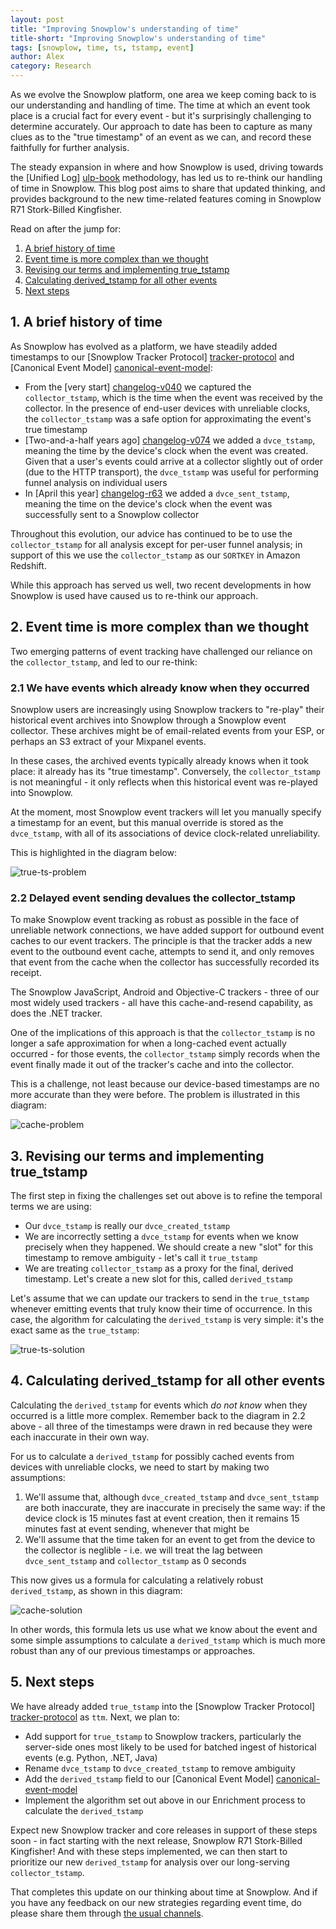 ```yaml
---
layout: post
title: "Improving Snowplow's understanding of time"
title-short: "Improving Snowplow's understanding of time"
tags: [snowplow, time, ts, tstamp, event]
author: Alex
category: Research
---
```


As we evolve the Snowplow platform, one area we keep coming back to is our understanding and handling of time. The time at which an event took place is a crucial fact for every event - but it's surprisingly challenging to determine accurately. Our approach to date has been to capture as many clues as to the "true timestamp" of an event as we can, and record these faithfully for further analysis.

The steady expansion in where and how Snowplow is used, driving towards the [Unified Log] [ulp-book] methodology, has led us to re-think our handling of time in Snowplow. This blog post aims to share that updated thinking, and provides background to the new time-related features coming in Snowplow R71 Stork-Billed Kingfisher.

Read on after the jump for:

1. [A brief history of time](/blog/2015/09/15/improving-snowplows-understanding-of-time/#history)
2. [Event time is more complex than we thought](/blog/2015/09/15/improving-snowplows-understanding-of-time/#rationale)
3. [Revising our terms and implementing true_tstamp](/blog/2015/09/15/improving-snowplows-understanding-of-time/#true-ts)
4. [Calculating derived_tstamp for all other events](/blog/2015/09/15/improving-snowplows-understanding-of-time/#derived-ts)
5. [Next steps](/blog/2015/09/15/improving-snowplows-understanding-of-time/#next-steps)

<!--more-->

<h2 id="history">1. A brief history of time</h2>

As Snowplow has evolved as a platform, we have steadily added timestamps to our [Snowplow Tracker Protocol] [tracker-protocol] and [Canonical Event Model] [canonical-event-model]:

* From the [very start] [changelog-v040] we captured the `collector_tstamp`, which is the time when the event was received by the collector. In the presence of end-user devices with unreliable clocks, the `collector_tstamp` was a safe option for approximating the event's true timestamp
* [Two-and-a-half years ago] [changelog-v074] we added a `dvce_tstamp`, meaning the time by the device's clock when the event was created. Given that a user's events could arrive at a collector slightly out of order (due to the HTTP transport), the `dvce_tstamp` was useful for performing funnel analysis on individual users
* In [April this year] [changelog-r63] we added a `dvce_sent_tstamp`, meaning the time on the device's clock when the event was successfully sent to a Snowplow collector

Throughout this evolution, our advice has continued to be to use the `collector_tstamp` for all analysis except for per-user funnel analysis; in support of this we use the `collector_tstamp` as our `SORTKEY` in Amazon Redshift.

While this approach has served us well, two recent developments in how Snowplow is used have caused us to re-think our approach.

<h2 id="rationale">2. Event time is more complex than we thought</h2>

Two emerging patterns of event tracking have challenged our reliance on the `collector_tstamp`, and led to our re-think:

<h3>2.1 We have events which already know when they occurred</h3>

Snowplow users are increasingly using Snowplow trackers to "re-play" their historical event archives into Snowplow through a Snowplow event collector. These archives might be of email-related events from your ESP, or perhaps an S3 extract of your Mixpanel events.

In these cases, the archived events typically already knows when it took place: it already has its "true timestamp". Conversely, the `collector_tstamp` is not meaningful - it only reflects when this historical event was re-played into Snowplow.

At the moment, most Snowplow event trackers will let you manually specify a timestamp for an event, but this manual override is stored as the `dvce_tstamp`, with all of its associations of device clock-related unreliability.

This is highlighted in the diagram below:

![true-ts-problem][true-ts-problem]

<h3>2.2 Delayed event sending devalues the collector_tstamp</h3>

To make Snowplow event tracking as robust as possible in the face of unreliable network connections, we have added support for outbound event caches to our event trackers. The principle is that the tracker adds a new event to the outbound event cache, attempts to send it, and only removes that event from the cache when the collector has successfully recorded its receipt.

The Snowplow JavaScript, Android and Objective-C trackers - three of our most widely used trackers - all have this cache-and-resend capability, as does the .NET tracker.

One of the implications of this approach is that the `collector_tstamp` is no longer a safe approximation for when a long-cached event actually occurred - for those events, the `collector_tstamp` simply records when the event finally made it out of the tracker's cache and into the collector.

This is a challenge, not least because our device-based timestamps are no more accurate than they were before. The problem is illustrated in this diagram:

![cache-problem][cache-problem]

<h2 id="true-ts">3. Revising our terms and implementing true_tstamp</h2>

The first step in fixing the challenges set out above is to refine the temporal terms we are using:

* Our `dvce_tstamp` is really our `dvce_created_tstamp`
* We are incorrectly setting a `dvce_tstamp` for events when we know precisely when they happened. We should create a new "slot" for this timestamp to remove ambiguity - let's call it `true_tstamp`
* We are treating `collector_tstamp` as a proxy for the final, derived timestamp. Let's create a new slot for this, called `derived_tstamp`

Let's assume that we can update our trackers to send in the `true_tstamp` whenever emitting events that truly know their time of occurrence. In this case, the algorithm for calculating the `derived_tstamp` is very simple: it's the exact same as the `true_tstamp`:

![true-ts-solution][true-ts-solution]

<h2 id="derived-ts">4. Calculating derived_tstamp for all other events</h2>

Calculating the `derived_tstamp` for events which *do not know* when they occurred is a little more complex. Remember back to the diagram in 2.2 above - all three of the timestamps were drawn in red because they were each inaccurate in their own way.

For us to calculate a `derived_tstamp` for possibly cached events from devices with unreliable clocks, we need to start by making two assumptions:

1. We'll assume that, although `dvce_created_tstamp` and `dvce_sent_tstamp` are both inaccurate, they are inaccurate in precisely the same way: if the device clock is 15 minutes fast at event creation, then it remains 15 minutes fast at event sending, whenever that might be
2. We'll assume that the time taken for an event to get from the device to the collector is neglible - i.e. we will treat the lag between `dvce_sent_tstamp` and `collector_tstamp` as 0 seconds

This now gives us a formula for calculating a relatively robust `derived_tstamp`, as shown in this diagram:

![cache-solution][cache-solution]

In other words, this formula lets us use what we know about the event and some simple assumptions to calculate a `derived_tstamp` which is much more robust than any of our previous timestamps or approaches.

<h2 id="next-steps">5. Next steps</h2>

We have already added `true_tstamp` into the [Snowplow Tracker Protocol] [tracker-protocol] as `ttm`. Next, we plan to:

* Add support for `true_tstamp` to Snowplow trackers, particularly the server-side ones most likely to be used for batched ingest of historical events (e.g. Python, .NET, Java)
* Rename `dvce_tstamp` to `dvce_created_tstamp` to remove ambiguity
* Add the `derived_tstamp` field to our [Canonical Event Model] [canonical-event-model]
* Implement the algorithm set out above in our Enrichment process to calculate the `derived_tstamp`

Expect new Snowplow tracker and core releases in support of these steps soon - in fact starting with the next release, Snowplow R71 Stork-Billed Kingfisher! And with these steps implemented, we can then start to prioritize our new `derived_tstamp` for analysis over our long-serving `collector_tstamp`.

That completes this update on our thinking about time at Snowplow. And if you have any feedback on our new strategies regarding event time, do please share them through [the usual channels][talk-to-us].

[tracker-protocol]: https://github.com/snowplow/snowplow/wiki/snowplow-tracker-protocol
[canonical-event-model]: https://github.com/snowplow/snowplow/wiki/canonical-event-model

[true-ts-problem]: /assets/img/blog/2015/09/true-ts-problem.png
[true-ts-solution]: /assets/img/blog/2015/09/true-ts-solution.png
[cache-problem]: /assets/img/blog/2015/09/cache-problem.png
[cache-solution]: /assets/img/blog/2015/09/cache-solution.png

[changelog-v040]: https://github.com/snowplow/snowplow/blob/master/CHANGELOG#L1436
[changelog-v074]: https://github.com/snowplow/snowplow/blob/master/CHANGELOG#L1150
[changelog-r63]: https://github.com/snowplow/snowplow/blob/master/CHANGELOG#L268

[talk-to-us]: https://github.com/snowplow/snowplow/wiki/Talk-to-us
[ulp-book]: https://www.manning.com/books/unified-log-processing
